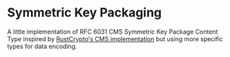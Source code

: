 # Symmetric Key Packaging

A little implementation of RFC 6031 CMS Symmetric Key Package Content Type inspired
by [RustCrypto's CMS implementation](https://github.com/RustCrypto/formats/tree/master/cms) but using more specific
types for data encoding. 